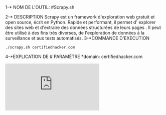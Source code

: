  1-* NOM DE L'OUTIL:
 #Scrapy.sh 

 2-* DESCRIPTION 
Scrapy est un framework d'exploration web gratuit et open source, écrit en Python. Rapide et performant, il permet d' explorer des sites web et d'extraire des données structurées de leurs pages . Il peut être utilisé à des fins très diverses, de l'exploration de données à la surveillance et aux tests automatisés. 
 3-*COMMANDE D'EXECUTION
   
```
./scrapy.sh certifiedhacker.com

```

 4-*EXPLICATION DE # PARAMÈTRE
 *domain: certifiedhacker.com

![image](https://github.com/Hegeldirkk/scrapingshell/blob/lisezmoi-ghoze/scrapy.sh) 
